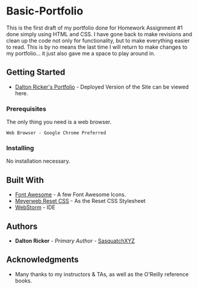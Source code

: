 # Basic-Portfolio

This is the first draft of my portfolio done for Homework Assignment #1 done simply using HTML and CSS.  I have gone back to make revisions and clean up the code not only for functionality, but to make everything easier to read.  This is by no means the last time I will return to make changes to my portfolio... it just also gave me a space to play around in.

## Getting Started

* [Dalton Ricker's Portfolio](https://sasquatchxyz.github.io/Basic-Portfolio/) - Deployed Version of the Site can be viewed here.

### Prerequisites

The only thing you need is a web browser.

```
Web Browser - Google Chrome Preferred
```

### Installing

No installation necessary.

## Built With

* [Font Awesome](https://fontawesome.com/) - A few Font Awesome Icons.
* [Meyerweb Reset CSS](https://meyerweb.com/eric/tools/css/reset/) - As the Reset CSS Stylesheet
* [WebStorm](https://www.jetbrains.com/webstorm/) - IDE

## Authors

* **Dalton Ricker** - *Primary Author* - [SasquatchXYZ](https://github.com/SasquatchXYZ)

## Acknowledgments
* Many thanks to my instructors & TAs, as well as the O'Reilly reference books.